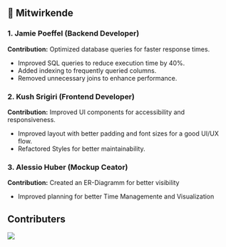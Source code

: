 ## 👥 Mitwirkende

### 1. Jamie Poeffel (Backend Developer) 
**Contribution:** Optimized database queries for faster response times.  
- Improved SQL queries to reduce execution time by 40%.  
- Added indexing to frequently queried columns.  
- Removed unnecessary joins to enhance performance. 

### 2. Kush Srigiri (Frontend Developer)
**Contribution:** Improved UI components for accessibility and responsiveness.   
- Improved layout with better padding and font sizes for a good UI/UX flow.  
- Refactored Styles for better maintainability. 

### 3. Alessio Huber (Mockup Ceator)  
**Contribution:** Created an ER-Diagramm for better visibility
- Improved planning for better Time Managemente and Visualization
 

## Contributers

<a href="https://github.com/kush-srigiri/pss/graphs/contributors">
  <img src="https://contrib.rocks/image?&columns=25&max=10000&&repo=kush-srigiri/pss" />
</a>